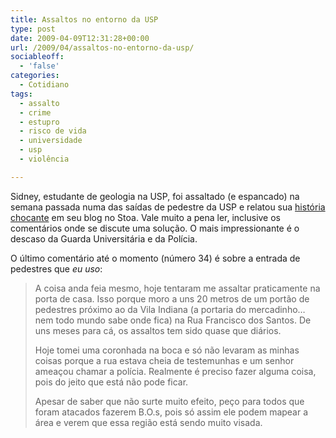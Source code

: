```yaml
---
title: Assaltos no entorno da USP
type: post
date: 2009-04-09T12:31:28+00:00
url: /2009/04/assaltos-no-entorno-da-usp/
sociableoff:
  - 'false'
categories:
  - Cotidiano
tags:
  - assalto
  - crime
  - estupro
  - risco de vida
  - universidade
  - usp
  - violência

---
```

Sidney, estudante de geologia na USP, foi assaltado (e espancado) na semana passada numa das saídas de pedestre da USP e relatou sua [história chocante][1] em seu blog no Stoa. Vale muito a pena ler, inclusive os comentários onde se discute uma solução. O mais impressionante é o descaso da Guarda Universitária e da Polícia.

O último comentário até o momento (número 34) é sobre a entrada de pedestres que _eu uso_:

> A coisa anda feia mesmo, hoje tentaram me assaltar praticamente na porta de casa. Isso porque moro a uns 20 metros de um portão de pedestres próximo ao da Vila Indiana (a portaria do mercadinho… nem todo mundo sabe onde fica) na Rua Francisco dos Santos. De uns meses para cá, os assaltos tem sido quase que diários.
>
> Hoje tomei uma coronhada na boca e só não levaram as minhas coisas porque a rua estava cheia de testemunhas e um senhor ameaçou chamar a polícia. Realmente é preciso fazer alguma coisa, pois do jeito que está não pode ficar.
>
> Apesar de saber que não surte muito efeito, peço para todos que foram atacados fazerem B.O.s, pois só assim ele podem mapear a área e verem que essa região está sendo muito visada.

 [1]: http://stoa.usp.br/sidneysg/weblog/46787.html

